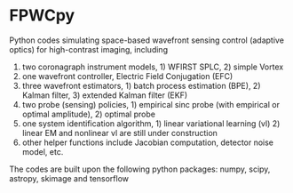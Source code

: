 # FPWCpy
Python codes simulating space-based wavefront sensing control (adaptive optics) for high-contrast imaging, including

1. two coronagraph instrument models, 1) WFIRST SPLC, 2) simple Vortex
2. one wavefront controller, Electric Field Conjugation (EFC)
3. three wavefront estimators, 1) batch process estimation (BPE), 2) Kalman filter, 3) extended Kalman filter (EKF)
4. two probe (sensing) policies, 1) empirical sinc probe (with empirical or optimal amplitude), 2) optimal probe
5. one system identification algorithm, 1) linear variational learning (vl) 2) linear EM and nonlinear vl are still under construction
6. other helper functions include Jacobian computation, detector noise model, etc.

The codes are built upon the following python packages: numpy, scipy, astropy, skimage and tensorflow
